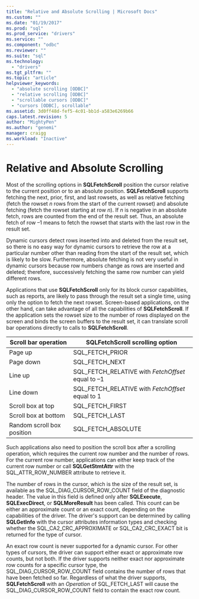 ```yaml
---
title: "Relative and Absolute Scrolling | Microsoft Docs"
ms.custom: ""
ms.date: "01/19/2017"
ms.prod: "sql"
ms.prod_service: "drivers"
ms.service: ""
ms.component: "odbc"
ms.reviewer: ""
ms.suite: "sql"
ms.technology: 
  - "drivers"
ms.tgt_pltfrm: ""
ms.topic: "article"
helpviewer_keywords: 
  - "absolute scrolling [ODBC]"
  - "relative scrolling [ODBC]"
  - "scrollable cursors [ODBC]"
  - "cursors [ODBC], scrollable"
ms.assetid: 3d0ff48d-fef5-4c01-bb1d-a583e6269b66
caps.latest.revision: 5
author: "MightyPen"
ms.author: "genemi"
manager: craigg
ms.workload: "Inactive"
---
```

# Relative and Absolute Scrolling
Most of the scrolling options in **SQLFetchScroll** position the cursor relative to the current position or to an absolute position. **SQLFetchScroll** supports fetching the next, prior, first, and last rowsets, as well as relative fetching (fetch the rowset *n* rows from the start of the current rowset) and absolute fetching (fetch the rowset starting at row *n*). If *n* is negative in an absolute fetch, rows are counted from the end of the result set. Thus, an absolute fetch of row –1 means to fetch the rowset that starts with the last row in the result set.  
  
 Dynamic cursors detect rows inserted into and deleted from the result set, so there is no easy way for dynamic cursors to retrieve the row at a particular number other than reading from the start of the result set, which is likely to be slow. Furthermore, absolute fetching is not very useful in dynamic cursors because row numbers change as rows are inserted and deleted; therefore, successively fetching the same row number can yield different rows.  
  
 Applications that use **SQLFetchScroll** only for its block cursor capabilities, such as reports, are likely to pass through the result set a single time, using only the option to fetch the next rowset. Screen-based applications, on the other hand, can take advantage of all the capabilities of **SQLFetchScroll**. If the application sets the rowset size to the number of rows displayed on the screen and binds the screen buffers to the result set, it can translate scroll bar operations directly to calls to **SQLFetchScroll**.  
  
|Scroll bar operation|SQLFetchScroll scrolling option|  
|--------------------------|-------------------------------------|  
|Page up|SQL_FETCH_PRIOR|  
|Page down|SQL_FETCH_NEXT|  
|Line up|SQL_FETCH_RELATIVE with *FetchOffset* equal to –1|  
|Line down|SQL_FETCH_RELATIVE with *FetchOffset* equal to 1|  
|Scroll box at top|SQL_FETCH_FIRST|  
|Scroll box at bottom|SQL_FETCH_LAST|  
|Random scroll box position|SQL_FETCH_ABSOLUTE|  
  
 Such applications also need to position the scroll box after a scrolling operation, which requires the current row number and the number of rows. For the current row number, applications can either keep track of the current row number or call **SQLGetStmtAttr** with the SQL_ATTR_ROW_NUMBER attribute to retrieve it.  
  
 The number of rows in the cursor, which is the size of the result set, is available as the SQL_DIAG_CURSOR_ROW_COUNT field of the diagnostic header. The value in this field is defined only after **SQLExecute**, **SQLExecDirect**, or **SQLMoreResult** has been called. This count can be either an approximate count or an exact count, depending on the capabilities of the driver. The driver's support can be determined by calling **SQLGetInfo** with the cursor attributes information types and checking whether the SQL_CA2_CRC_APPROXIMATE or SQL_CA2_CRC_EXACT bit is returned for the type of cursor.  
  
 An exact row count is never supported for a dynamic cursor. For other types of cursors, the driver can support either exact or approximate row counts, but not both. If the driver supports neither exact nor approximate row counts for a specific cursor type, the SQL_DIAG_CURSOR_ROW_COUNT field contains the number of rows that have been fetched so far. Regardless of what the driver supports, **SQLFetchScroll** with an *Operation* of SQL_FETCH_LAST will cause the SQL_DIAG_CURSOR_ROW_COUNT field to contain the exact row count.
